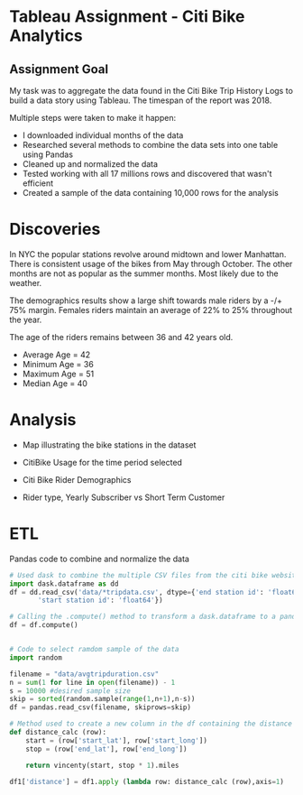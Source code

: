 
# Tableau Assignment - Citi Bike Analytics 


## Assignment Goal 

My task was to aggregate the data found in the Citi Bike Trip History Logs to build a data story using Tableau. The timespan of the report was 2018. 

Multiple steps were taken to make it happen:

* I downloaded individual months of the data
* Researched several methods to combine the data sets into one table using Pandas
* Cleaned up and normalized the data
* Tested working with all 17 millions rows and discovered that wasn't efficient
* Created a sample of the data containing 10,000 rows for the analysis

# Discoveries

In NYC the popular stations revolve around midtown and lower Manhattan.
There is consistent usage of the bikes from May through October. 
The other months are not as popular as the summer months. Most likely due to the weather.

The demographics results show a large shift towards male riders by a -/+ 75% margin. Females riders maintain an average of 22% to 25% throughout the year.

The age of the riders remains between 36 and 42 years old.
* Average Age = 42
* Minimum Age = 36
* Maximum Age = 51
* Median Age = 40

# Analysis

* Map illustrating the bike stations in the dataset

* CitiBike Usage for the time period selected

* Citi Bike Rider Demographics

* Rider type, Yearly Subscriber vs Short Term Customer

# ETL

Pandas code to combine and normalize the data

```python
# Used dask to combine the multiple CSV files from the citi bike website https://www.citibikenyc.com/system-data
import dask.dataframe as dd
df = dd.read_csv('data/*tripdata.csv', dtype={'end station id': 'float64',
       'start station id': 'float64'})

# Calling the .compute() method to transform a dask.dataframe to a pandas dataframe
df = df.compute()


# Code to select ramdom sample of the data
import random

filename = "data/avgtripduration.csv"
n = sum(1 for line in open(filename)) - 1 
s = 10000 #desired sample size
skip = sorted(random.sample(range(1,n+1),n-s)) 
df = pandas.read_csv(filename, skiprows=skip)

# Method used to create a new column in the df containing the distance
def distance_calc (row):
    start = (row['start_lat'], row['start_long'])
    stop = (row['end_lat'], row['end_long'])

    return vincenty(start, stop * 1).miles

df1['distance'] = df1.apply (lambda row: distance_calc (row),axis=1)

```


```python

```
